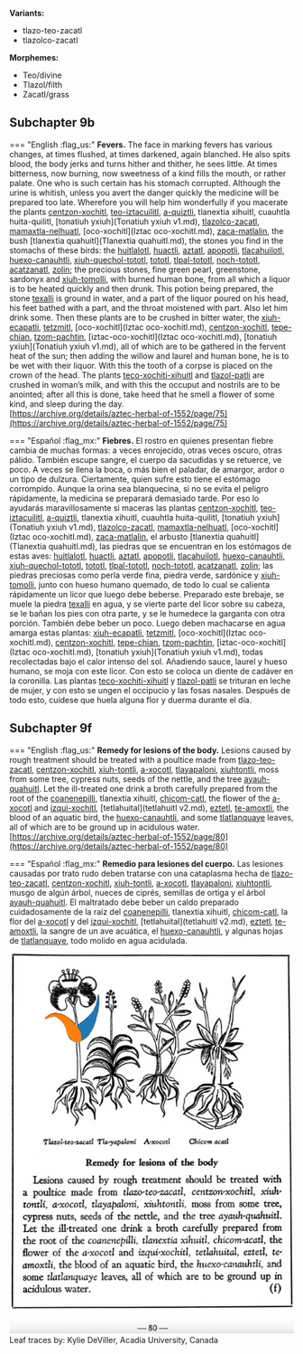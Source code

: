 **Variants:**

- tlazo-teo-zacatl
- tlazolco-zacatl


**Morphemes:**

- Teo/divine
- Tlazol/filth
- Zacatl/grass


## Subchapter 9b  

=== "English :flag_us:"
    **Fevers.** The face in marking fevers has various changes, at times flushed, at times darkened, again blanched. He also spits blood, the body jerks and turns hither and thither, he sees little. At times bitterness, now burning, now sweetness of a kind fills the mouth, or rather palate. One who is such certain has his stomach corrupted. Although the urine is whitish, unless you avert the danger quickly the medicine will be prepared too late. Wherefore you will help him wonderfully if you macerate the plants [centzon-xochitl](Centzon-xochitl.md), [teo-iztacuilitl](Teo-iztaquilitl.md), [a-quiztli](Ahquiztli.md), tlanextia xihuitl, cuauhtla huita-quilitl, [tonatiuh yxiuh](Tonatiuh yxiuh v1.md), [tlazolco-zacatl](Tlazol-teo-zacatl.md), [mamaxtla-nelhuatl](Mamaxtla-nelhuatl.md), [oco-xochitl](Iztac oco-xochitl.md), [zaca-matlalin](Zaca-matlalin.md), the bush [tlanextia quahuitl](Tlanextia quahuitl.md), the stones you find in the stomachs of these birds: the [huitlalotl](huitlalotl.md), [huactli](huactli.md), [aztatl](aztatl.md), [apopotli](apopotli.md), [tlacahuilotl](tlacahuilotl.md), [huexo-canauhtli](huexo-canauhtli.md), [xiuh-quechol-tototl](xiuh-quechol-tototl.md), [tototl](tototl.md), [tlpal-tototl](tlapal-tototl.md), [noch-tototl](noch-tototl.md), [acatzanatl](acatzanatl.md), [zolin](zolin.md); the precious stones, fine green pearl, greenstone, sardonyx and [xiuh-tomolli](xiuh-tomolli.md), with burned human bone, from all which a liquor is to be heated quickly and then drunk. This potion being prepared, the stone [texalli](texalli.md) is ground in water, and a part of the liquor poured on his head, his feet bathed with a part, and the throat moistened with part. Also let him drink some. Then these plants are to be crushed in bitter water, the [xiuh-ecapatli](Eca-patli.md), [tetzmitl](Tetzmitl.md), [oco-xochitl](Iztac oco-xochitl.md), [centzon-xochitl](Centzon-xochitl.md), [tepe-chian](Tepe-chian.md), [tzom-pachtin](Tzon-pachtzin.md), [iztac-oco-xochitl](Iztac oco-xochitl.md), [tonatiuh yxiuh](Tonatiuh yxiuh v1.md), all of which are to be gathered in the fervent heat of the sun; then adding the willow and laurel and human bone, he is to be wet with their liquor. With this the tooth of a corpse is placed on the crown of the head. The plants [teco-xochiti-xihuitl](teco-xochiti-xihuitl.md) and [tlazol-patli](Tlazol-patli.md) are crushed in woman’s milk, and with this the occuput and nostrils are to be anointed; after all this is done, take heed that he smell a flower of some kind, and sleep during the day.  
    [https://archive.org/details/aztec-herbal-of-1552/page/75](https://archive.org/details/aztec-herbal-of-1552/page/75)  


=== "Español :flag_mx:"
    **Fiebres.** El rostro en quienes presentan fiebre cambia de muchas formas: a veces enrojecido, otras veces oscuro, otras pálido. También escupe sangre, el cuerpo da sacudidas y se retuerce, ve poco. A veces se llena la boca, o más bien el paladar, de amargor, ardor o un tipo de dulzura. Ciertamente, quien sufre esto tiene el estómago corrompido. Aunque la orina sea blanquecina, si no se evita el peligro rápidamente, la medicina se preparará demasiado tarde. Por eso lo ayudarás maravillosamente si maceras las plantas [centzon-xochitl](Centzon-xochitl.md), [teo-iztacuilitl](Teo-iztaquilitl.md), [a-quiztli](Ahquiztli.md), tlanextia xihuitl, cuauhtla huita-quilitl, [tonatiuh yxiuh](Tonatiuh yxiuh v1.md), [tlazolco-zacatl](Tlazol-teo-zacatl.md), [mamaxtla-nelhuatl](Mamaxtla-nelhuatl.md), [oco-xochitl](Iztac oco-xochitl.md), [zaca-matlalin](Zaca-matlalin.md), el arbusto [tlanextia quahuitl](Tlanextia quahuitl.md), las piedras que se encuentran en los estómagos de estas aves: [huitlalotl](huitlalotl.md), [huactli](huactli.md), [aztatl](aztatl.md), [apopotli](apopotli.md), [tlacahuilotl](tlacahuilotl.md), [huexo-canauhtli](huexo-canauhtli.md), [xiuh-quechol-tototl](xiuh-quechol-tototl.md), [tototl](tototl.md), [tlpal-tototl](tlapal-tototl.md), [noch-tototl](noch-tototl.md), [acatzanatl](acatzanatl.md), [zolin](zolin.md); las piedras preciosas como perla verde fina, piedra verde, sardónice y [xiuh-tomolli](xiuh-tomolli.md), junto con hueso humano quemado, de todo lo cual se calienta rápidamente un licor que luego debe beberse. Preparado este brebaje, se muele la piedra [texalli](texalli.md) en agua, y se vierte parte del licor sobre su cabeza, se le bañan los pies con otra parte, y se le humedece la garganta con otra porción. También debe beber un poco. Luego deben machacarse en agua amarga estas plantas: [xiuh-ecapatli](Eca-patli.md), [tetzmitl](Tetzmitl.md), [oco-xochitl](Iztac oco-xochitl.md), [centzon-xochitl](Centzon-xochitl.md), [tepe-chian](Tepe-chian.md), [tzom-pachtin](Tzon-pachtzin.md), [iztac-oco-xochitl](Iztac oco-xochitl.md), [tonatiuh yxiuh](Tonatiuh yxiuh v1.md), todas recolectadas bajo el calor intenso del sol. Añadiendo sauce, laurel y hueso humano, se moja con este licor. Con esto se coloca un diente de cadáver en la coronilla. Las plantas [teco-xochiti-xihuitl](teco-xochiti-xihuitl.md) y [tlazol-patli](Tlazol-patli.md) se trituran en leche de mujer, y con esto se ungen el occipucio y las fosas nasales. Después de todo esto, cuídese que huela alguna flor y duerma durante el día.  

## Subchapter 9f  

=== "English :flag_us:"
    **Remedy for lesions of the body.** Lesions caused by rough treatment should be treated with a poultice made from [tlazo-teo-zacatl](Tlazol-teo-zacatl.md), [centzon-xochitl](Centzon-xochitl.md), [xiuh-tontli](Xiuhtontli.md), [a-xocotl](A-xocotl.md), [tlayapaloni](Tla-yapaloni.md), [xiuhtontli](Xiuhtontli.md), moss from some tree, cypress nuts, seeds of the nettle, and the tree [ayauh-quahuitl](Ayauh-quahuitl.md). Let the ill-treated one drink a broth carefully prepared from the root of the [coanenepilli](Coanenepilli.md), tlanextia xihuitl, [chicom-catl](Chicom-acatl.md), the flower of the [a-xocotl](A-xocotl.md) and [izqui-xochitl](Izqui-xochitl.md), [tetlahuital](tetlahuitl v2.md), [eztetl](eztetl.md), [te-amoxtli](Te-amoxtli.md), the blood of an aquatic bird, the [huexo-canauhtli](huexo-canauhtli.md), and some [tlatlanquaye](Tlatlanquaye.md) leaves, all of which are to be ground up in acidulous water.  
    [https://archive.org/details/aztec-herbal-of-1552/page/80](https://archive.org/details/aztec-herbal-of-1552/page/80)  


=== "Español :flag_mx:"
    **Remedio para lesiones del cuerpo.** Las lesiones causadas por trato rudo deben tratarse con una cataplasma hecha de [tlazo-teo-zacatl](Tlazol-teo-zacatl.md), [centzon-xochitl](Centzon-xochitl.md), [xiuh-tontli](Xiuhtontli.md), [a-xocotl](A-xocotl.md), [tlayapaloni](Tla-yapaloni.md), [xiuhtontli](Xiuhtontli.md), musgo de algún árbol, nueces de ciprés, semillas de ortiga y el árbol [ayauh-quahuitl](Ayauh-quahuitl.md). El maltratado debe beber un caldo preparado cuidadosamente de la raíz del [coanenepilli](Coanenepilli.md), tlanextia xihuitl, [chicom-catl](Chicom-acatl.md), la flor del [a-xocotl](A-xocotl.md) y del [izqui-xochitl](Izqui-xochitl.md), [tetlahuital](tetlahuitl v2.md), [eztetl](eztetl.md), [te-amoxtli](Te-amoxtli.md), la sangre de un ave acuática, el [huexo-canauhtli](huexo-canauhtli.md), y algunas hojas de [tlatlanquaye](Tlatlanquaye.md), todo molido en agua acidulada.  

![K_ID222_p080_01_Tlazol-teo-zacatl.png](assets/K_ID222_p080_01_Tlazol-teo-zacatl.png)  
Leaf traces by: Kylie DeViller, Acadia University, Canada  
